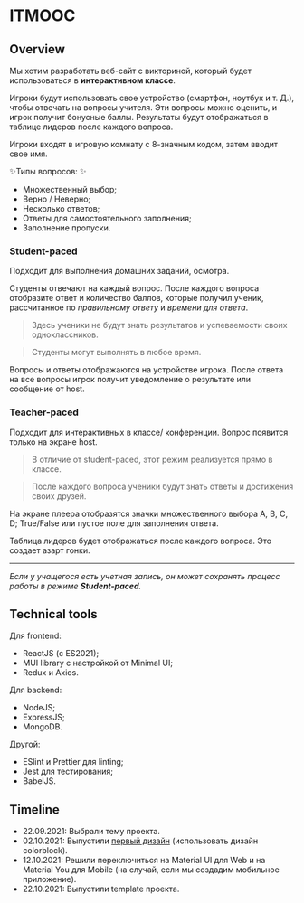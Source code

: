 # ITMOOC

## Overview

Мы хотим разработать веб-сайт с викториной, который будет использоваться в **интерактивном классе**. 

Игроки будут использовать свое устройство (смартфон, ноутбук и т. Д.), чтобы отвечать на вопросы учителя. Эти вопросы можно оценить, и игрок получит бонусные баллы. Результаты будут отображаться в таблице лидеров после каждого вопроса.

Игроки входят в игровую комнату с 8-значным кодом, затем вводит свое имя.

✨Типы вопросов: ✨
- Множественный выбор;
- Верно / Неверно;
- Несколько ответов; 
- Ответы для самостоятельного заполнения;
- Заполнение пропуски.

### Student-paced
Подходит для выполнения домашних заданий, осмотра.

Студенты отвечают на каждый вопрос. После каждого вопроса отобразите ответ и количество баллов, которые получил ученик, рассчитанное по _правильному ответу_ и _времени для ответа_.
>Здесь ученики не будут знать результатов и успеваемости своих одноклассников.

> Студенты могут выполнять в любое время.
> 
Вопросы и ответы отображаются на устройстве игрока. После ответа на все вопросы игрок получит уведомление о результате или сообщение от host. 

### Teacher-paced
Подходит для интерактивных в классе/ конференции. Вопрос появится только на экране host. 

>В отличие от student-paced, этот режим реализуется прямо в классе. 
 
>После каждого вопроса ученики будут знать ответы и достижения своих друзей. 
> 

На экране плеера отобразятся значки множественного выбора A, B, C, D; True/False или пустое поле для заполнения ответа. 

Таблица лидеров будет отображаться после каждого вопроса. Это создает азарт гонки.

<hr>

_Если у учащегося есть учетная запись, он может сохранять процесс работы в режиме **Student-paced**._

## Technical tools

Для frontend:
- ReactJS (с ES2021);
- MUI library с настройкой от Minimal UI;
- Redux и Axios.

Для backend:
- NodeJS;
- ExpressJS;
- MongoDB.

Другой:
- ESlint и Prettier для linting;
- Jest для тестирования;
- BabelJS.

## Timeline

- 22.09.2021: Выбрали тему проекта.
- 02.10.2021: Выпустили [первый дизайн](https://vk.com/doc510323435_616974949?hash=aeec6d882ac6b65bec&dl=53953ba96f696f54ed) (использовать дизайн colorblock).
- 12.10.2021: Решили переключиться на Material UI для Web и на Material You для Mobile (на случай, если мы создадим мобильное приложение). 
- 22.10.2021: Выпустили template проекта.
